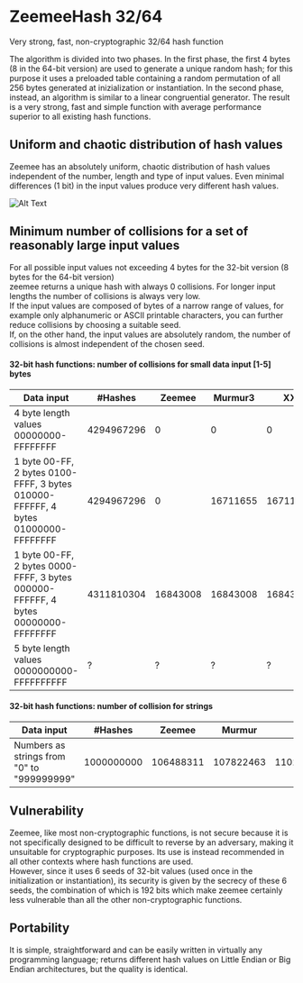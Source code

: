 # ZeemeeHash 32/64
Very strong, fast, non-cryptographic 32/64 hash function  

The algorithm is divided into two phases. In the first phase, the first 4 bytes (8 in the 64-bit version) are used to generate a unique random hash; for this purpose it uses a preloaded table containing a random permutation of all 256 bytes generated at inizialization or instantiation. In the second phase, instead, an algorithm is similar to a linear congruential generator.
The result is a very strong, fast and simple function with average performance superior to all existing hash functions.  

## Uniform and chaotic distribution of hash values
Zeemee has an absolutely uniform, chaotic distribution of hash values independent of the number, length and type of input values.
Even minimal differences (1 bit) in the input values produce very different hash values.  

![Alt Text](https://raw.githubusercontent.com/matteo65/ZeemeeHash/main/Resource/zmh_distributions.png)

## Minimum number of collisions for a set of reasonably large input values
For all possible input values not exceeding 4 bytes for the 32-bit version (8 bytes for the 64-bit version)  
zeemee returns a unique hash with always 0 collisions. For longer input lengths the number of collisions is always very low.  
If the input values are composed of bytes of a narrow range of values, for example only alphanumeric or ASCII printable characters,
you can further reduce collisions by choosing a suitable seed.  
If, on the other hand, the input values are absolutely random, the number of collisions is almost independent of the chosen seed.  

#### 32-bit hash functions: number of collisions for small data input [1-5] bytes   

Data input                                                                        |#Hashes   | Zeemee   | Murmur3 | XX  | Rabin  
----------------------------------------------------------------------------------|----------|----------|---------|-----|--------
4 byte length values 00000000-FFFFFFFF                                            |4294967296|        0 |      0  |  0  |   0    
1 byte 00-FF, 2 bytes 0100-FFFF, 3 bytes 010000-FFFFFF, 4 bytes 01000000-FFFFFFFF |4294967296|        0 |16711655 |16711713|16777216   
1 byte 00-FF, 2 bytes 0000-FFFF, 3 bytes 000000-FFFFFF, 4 bytes 00000000-FFFFFFFF |4311810304|  16843008|16843008 |16843008|16843008
5 byte length values 0000000000-FFFFFFFFFF                                        |?|        ? |      ?  |  ?  |   ?    

#### 32-bit hash functions: number of collision for strings

Data input                                                                  |#Hashes   | Zeemee   | Murmur | XX | Rabin
----------------------------------------------------------------------------|----------|----------|--------|----|-------
Numbers as strings from "0" to "999999999"                                  |1000000000| 106488311|107822463|110287893|365950432

## Vulnerability
Zeemee, like most non-cryptographic functions, is not secure because it is not specifically designed to be difficult to reverse by an adversary, making it unsuitable for cryptographic purposes. Its use is instead recommended in all other contexts where hash functions are used.  
However, since it uses 6 seeds of 32-bit values (used once in the initialization or instantiation), its security is given by the secrecy of these 6 seeds, the combination of which is 192 bits which make zeemee certainly less vulnerable than all the other non-cryptographic functions.   

## Portability
It is simple, straightforward and can be easily written in virtually any programming language; returns different hash values
on Little Endian or Big Endian architectures, but the quality is identical.  
